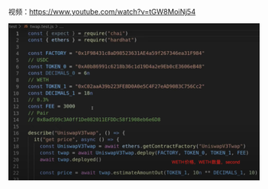 视频：https://www.youtube.com/watch?v=tGW8MoiNj54

![image-20220613140027260](assets/image-20220613140027260.png)

